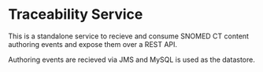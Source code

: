 # Traceability Service

This is a standalone service to recieve and consume SNOMED CT content authoring events and expose them over a REST API.

Authoring events are recieved via JMS and MySQL is used as the datastore.